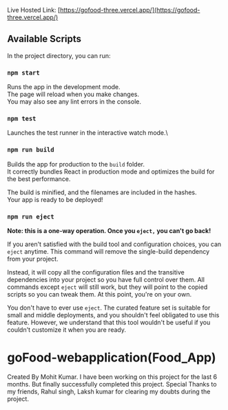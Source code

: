 
Live Hosted Link: [https://gofood-three.vercel.app/](https://gofood-three.vercel.app/)

## Available Scripts

In the project directory, you can run:

### `npm start`

Runs the app in the development mode.\
The page will reload when you make changes.\
You may also see any lint errors in the console.

### `npm test`

Launches the test runner in the interactive watch mode.\


### `npm run build`

Builds the app for production to the `build` folder.\
It correctly bundles React in production mode and optimizes the build for the best performance.

The build is minified, and the filenames are included in the hashes.\
Your app is ready to be deployed!


### `npm run eject`

**Note: this is a one-way operation. Once you `eject,` you can't go back!**

If you aren't satisfied with the build tool and configuration choices, you can `eject` anytime. This command will remove the single-build dependency from your project.

Instead, it will copy all the configuration files and the transitive dependencies into your project so you have full control over them. All commands except `eject` will still work, but they will point to the copied scripts so you can tweak them. At this point, you're on your own.

You don't have to ever use `eject`. The curated feature set is suitable for small and middle deployments, and you shouldn't feel obligated to use this feature. However, we understand that this tool wouldn't be useful if you couldn't customize it when you are ready.

# goFood-webapplication(Food_App)

Created By Mohit Kumar. I have been working on this project for the last 6 months. But finally successfully completed this project. Special Thanks to my friends, Rahul singh, Laksh kumar  for clearing my doubts during the project.


